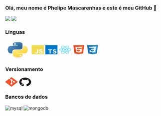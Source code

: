 ### Olá, meu nome é Phelipe Mascarenhas e este é meu **GitHub** 🖖

<div>
  <img height="180em" src="https://github-readme-stats-sigma-five.vercel.app/api?username=phmasc&show_icons=true&theme=default&include_all_commits=true&count_private=true"/>
  <img height="180em" src="https://github-readme-stats-sigma-five.vercel.app/api/top-langs/?username=phmasc&layout=compact"/>
</div>

### Línguas

<div style="display: inline_block">
  <img align="center" alt="python" height="60" width="80" src="https://raw.githubusercontent.com/devicons/devicon/master/icons/python/python-original.svg ">
  <img align="center" alt="javascript" height="30" width="40" src="https://raw.githubusercontent.com/devicons/devicon/master/icons/javascript/javascript-plain.svg ">
  <img align="center" alt="typescript" height="30" width="40" src="https://raw.githubusercontent.com/devicons/devicon/master/icons/typescript/typescript-plain.svg ">
  <img align="center" alt="react" height="30" width="40" src="https://raw.githubusercontent.com/devicons/devicon/master/icons/react/react-original.svg ">
  <img align="center" alt="html5" height="30" width="40" src="https://raw.githubusercontent.com/devicons/devicon/master/icons/html5/html5-original.svg ">
  <img align="center" alt="css" height="30" width="40" src="https://raw.githubusercontent.com/devicons/devicon/master/icons/css3/css3-original.svg ">
</div>

### Versionamento

<div style="display: inline_block">
  <img align="center" alt="git" height="30" width="40" src="https://raw.githubusercontent.com/devicons/devicon/master/icons/git/git-original.svg ">
  <img align="center" alt="github" height="30" width="40" src="https://raw.githubusercontent.com/devicons/devicon/master/icons/github/github-original.svg ">
</div>

### Bancos de dados

<div style="display: inline_block">
  <img align="center" alt="mysql" height="30" width="40" src="https://raw.githubusercontent.com/devicons/devicon/master/icons/mysql/mysql-plain-wordmark .svg">
  <img align="center" alt="mongodb" height="30" width="40" src="https://raw.githubusercontent.com/devicons/devicon/master/icons/mongodb/mongodb-plain-wordmark .svg">
</div>

<!--
**phmasc/phmasc** is a ✨ _special_ ✨ repository because its `README.md` (this file) appears on your GitHub profile.

Here are some ideas to get you started:

- 🔭 I’m currently working on ...
- 🌱 I’m currently learning ...
- 👯 I’m looking to collaborate on ...
- 🤔 I’m looking for help with ...
- 💬 Ask me about ...
- 📫 How to reach me: ...
- 😄 Pronouns: ...
- ⚡ Fun fact: ...
-->
